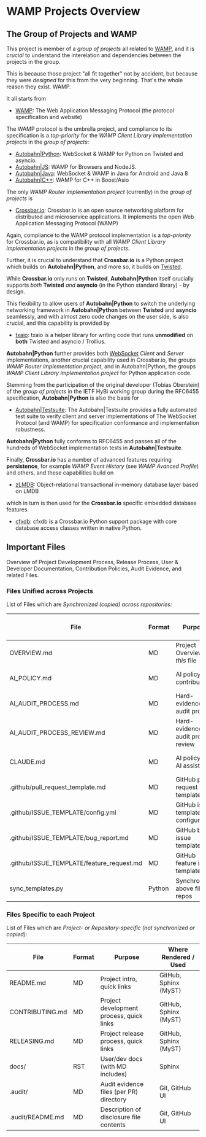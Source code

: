 # WAMP Projects Overview

## The Group of Projects and WAMP

This project is member of a _group of projects_ all related to
[WAMP](https://wamp-proto.org/), and it is _crucial_ to
understand the interelation and dependencies between the projects
in the group.

This is because those project "all fit together" not by accident,
but because they were _designed_ for this from the very
beginning. That's the whole reason they exist. WAMP.

It all starts from

- [WAMP](https://github.com/wamp-proto/wamp-proto/): The Web
  Application Messaging Protocol (the protocol specification and
  website)

The WAMP protocol is the umbrella project, and compliance to its
specification is a _top-priority_ for the _WAMP Client Library
implementation projects_ in the _group of projects_:

- [Autobahn|Python](https://github.com/crossbario/autobahn-python/):
  WebSocket & WAMP for Python on Twisted and asyncio.
- [Autobahn|JS](https://github.com/crossbario/autobahn-js): WAMP
  for Browsers and NodeJS.
- [Autobahn|Java](https://github.com/crossbario/autobahn-java):
  WebSocket & WAMP in Java for Android and Java 8
- [Autobahn|C++](https://github.com/crossbario/autobahn-cpp):
  WAMP for C++ in Boost/Asio

The only _WAMP Router implementation project_ (currently) in the
_group of projects_ is

- [Crossbar.io](https://github.com/crossbario/crossbar):
  Crossbar.io is an open source networking platform for
  distributed and microservice applications. It implements the
  open Web Application Messaging Protocol (WAMP)

Again, compliance to the WAMP protocol implementation is a
_top-priority_ for Crossbar.io, as is compatibility with all
_WAMP Client Library implementation projects_ in the _group of
projects_.

Further, it is crucial to understand that **Crossbar.io** is a
Python project which builds on **Autobahn|Python**, and more so,
it builds on [Twisted](https://twisted.org/).

While **Crossbar.io** only runs on **Twisted**,
**Autobahn|Python** itself crucially supports _both_ **Twisted**
_and_ **asyncio** (in the Python standard library) - by design.

This flexibility to allow users of **Autobahn|Python** to switch
the underlying networking framework in **Autobahn|Python**
between **Twisted** and **asyncio** seamlessly, and with almost
zero code changes on the user side, is also crucial, and this
capability is provided by

- [txaio](https://github.com/crossbario/txaio/): txaio is a
  helper library for writing code that runs **unmodified** on
  **both** Twisted and asyncio / Trollius.

**Autobahn|Python** further provides both
[WebSocket](https://www.rfc-editor.org/rfc/rfc6455.html) _Client_
and _Server_ implementations, another crucial capability used in
Crossbar.io, the groups _WAMP Router implementation project_, and
in Autobahn|Python, the groups _WAMP Client Library
implementation project_ for Python application code.

Stemming from the participation of the original developer (Tobias
Oberstein) of the _group of projects_ in the IETF HyBi working
group during the RFC6455 specification, **Autobahn|Python** is
also the basis for

- [Autobahn|Testsuite](https://github.com/crossbario/autobahn-testsuite):
  The Autobahn|Testsuite provides a fully automated test suite to
  verify client and server implementations of The WebSocket
  Protocol (and WAMP) for specification conformance and
  implementation robustness.

**Autobahn|Python** fully conforms to RFC6455 and passes all of
the hundreds of WebSocket implementation tests in
**Autobahn|Testsuite**.

Finally, **Crossbar.io** has a number of advanced features
requiring **persistence**, for example _WAMP Event History_ (see
_WAMP Avanced Profile_) and others, and these capabilities build
on

- [zLMDB](https://github.com/crossbario/zlmdb): Object-relational
  transactional in-memory database layer based on LMDB

which in turn is then used for the **Crossbar.io** specific
embedded database features

- [cfxdb](https://github.com/crossbario/cfxdb): cfxdb is a
  Crossbar.io Python support package with core database access
  classes written in native Python.

## Important Files

Overview of Project Development Process, Release Process, User &
Developer Documentation, Contribution Policies, Audit Evidence,
and related Files.

### Files Unified across Projects

List of Files which are _Synchronized (copied) across
repositories:_

| File                                      | Format | Purpose                             | Where Rendered / Used |
| ----------------------------------------- | ------ | ----------------------------------- | --------------------- |
| OVERVIEW.md                               | MD     | Project Overview - _this_ file      | GitHub, Sphinx (MyST) |
| AI_POLICY.md                              | MD     | AI policy for contributors          | GitHub, Sphinx (MyST) |
| AI_AUDIT_PROCESS.md                       | MD     | Hard-evidence audit process         | GitHub, Sphinx (MyST) |
| AI_AUDIT_PROCESS_REVIEW.md                | MD     | Hard-evidence audit process review  | GitHub, Sphinx (MyST) |
| CLAUDE.md                                 | MD     | AI policy for AI assistants         | Used by AI assistants |
| .github/pull_request_template.md          | MD     | GitHub pull request template        | GitHub UI             |
| .github/ISSUE_TEMPLATE/config.yml         | MD     | GitHub issue template configuration | GitHub UI             |
| .github/ISSUE_TEMPLATE/bug_report.md      | MD     | GitHub bug issue template           | GitHub UI             |
| .github/ISSUE_TEMPLATE/feature_request.md | MD     | GitHub feature issue template       | GitHub UI             |
| sync_templates.py                         | Python | Synchronizes above files to repos   | Project Maintainer    |

### Files Specific to each Project

List of Files which are _Project- or Repository-specific (not
synchronized or copied):_

| File             | Format | Purpose                                  | Where Rendered / Used |
| ---------------- | ------ | ---------------------------------------- | --------------------- |
| README.md        | MD     | Project intro, quick links               | GitHub, Sphinx (MyST) |
| CONTRIBUTING.md  | MD     | Project development process, quick links | GitHub, Sphinx (MyST) |
| RELEASING.md     | MD     | Project release process, quick links     | GitHub, Sphinx (MyST) |
| docs/            | RST    | User/dev docs (with MD includes)         | Sphinx                |
| .audit/          | MD     | Audit evidence files (per PR) directory  | Git, GitHub UI        |
| .audit/README.md | MD     | Description of disclosure file contents  | Git, GitHub UI        |
